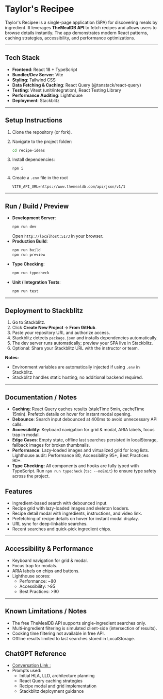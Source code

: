 # Taylor's Recipee

Taylor's Recipee is a single-page application (SPA) for discovering meals by ingredient. It leverages **TheMealDB API** to fetch recipes and allows users to browse details instantly. The app demonstrates modern React patterns, caching strategies, accessibility, and performance optimizations.

---

## **Tech Stack**

- **Frontend**: React 18 + TypeScript
- **Bundler/Dev Server**: Vite
- **Styling**: Tailwind CSS
- **Data Fetching & Caching**: React Query (@tanstack/react-query)
- **Testing**: Vitest (unit/integration), React Testing Library
- **Performance Auditing**: Lighthouse
- **Deployment**: Stackblitz

---

## **Setup Instructions**

1. Clone the repository (or fork).
2. Navigate to the project folder:

   ```bash
   cd recipe-ideas
   ```

3. Install dependencies:

   ```bash
   npm i
   ```

4. Create a `.env` file in the root

   ```
   VITE_API_URL=https://www.themealdb.com/api/json/v1/1
   ```

---

## **Run / Build / Preview**

- **Development Server**:
  ```bash
  npm run dev
  ```
  Open `http://localhost:5173` in your browser.
- **Production Build**:
  ```bash
  npm run build
  npm run preview
  ```
- **Type Checking**:
  ```bash
  npm run typecheck
  ```
- **Unit / Integration Tests**:
  ```bash
  npm run test
  ```

---

## **Deployment to Stackblitz**

1. Go to Stackblitz.
2. Click **Create New Project → From GitHub**.
3. Paste your repository URL and authorize access.
4. Stackblitz detects `package.json` and installs dependencies automatically.
5. The dev server runs automatically; preview your SPA live in Stackblitz.
6. Optional: Share your Stackblitz URL with the instructor or team.

**Notes:**

- Environment variables are automatically injected if using `.env` in Stackblitz.
- Stackblitz handles static hosting; no additional backend required.

---

## **Documentation / Notes**

- **Caching**: React Query caches results (staleTime 5min, cacheTime 15min). Prefetch details on hover for instant modal opening.
- **Debounce**: Search input debounced at 400ms to avoid unnecessary API calls.
- **Accessibility**: Keyboard navigation for grid & modal, ARIA labels, focus trap in modal.
- **Edge Cases**: Empty state, offline last searches persisted in localStorage, fallback images for broken thumbnails.
- **Performance**: Lazy-loaded images and virtualized grid for long lists. Lighthouse audit: Performance 80, Accessibility 95+, Best Practices 90+.
- **Type Checking:** All components and hooks are fully typed with TypeScript. Run `npm run typecheck` (`tsc --noEmit`) to ensure type safety across the project.

## **Features**

- Ingredient-based search with debounced input.
- Recipe grid with lazy-loaded images and skeleton loaders.
- Recipe detail modal with ingredients, instructions, and video link.
- Prefetching of recipe details on hover for instant modal display.
- URL sync for deep-linkable searches.
- Recent searches and quick-pick ingredient chips.

---

## **Accessibility & Performance**

- Keyboard navigation for grid & modal.
- Focus trap for modals.
- ARIA labels on chips and buttons.
- Lighthouse scores:
  - Performance: ~80
  - Accessibility: >95
  - Best Practices: >90

---

## **Known Limitations / Notes**

- The free TheMealDB API supports single-ingredient searches only.
- Multi-ingredient filtering is simulated client-side (intersection of results).
- Cooking time filtering not available in free API.
- Offline results limited to last searches stored in LocalStorage.

## **ChatGPT Reference**

- [Conversation Link :](https://chatgpt.com/share/68b029ee-36dc-800d-9a54-2eadf9f67a04)
- Prompts used:
  - Initial HLA, LLD, architecture planning
  - React Query caching strategies
  - Recipe modal and grid implementation
  - Stackblitz deployment guidance
